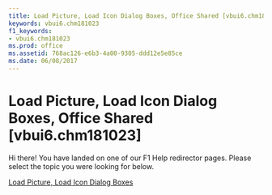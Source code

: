 ```yaml
---
title: Load Picture, Load Icon Dialog Boxes, Office Shared [vbui6.chm181023]
keywords: vbui6.chm181023
f1_keywords:
- vbui6.chm181023
ms.prod: office
ms.assetid: 768ac126-e6b3-4a00-9305-ddd12e5e85ce
ms.date: 06/08/2017
---
```



# Load Picture, Load Icon Dialog Boxes, Office Shared [vbui6.chm181023]

Hi there! You have landed on one of our F1 Help redirector pages. Please select the topic you were looking for below.

[Load Picture, Load Icon Dialog Boxes](http://msdn.microsoft.com/library/46fd0266-6446-909d-433b-634cd59d346e%28Office.15%29.aspx)


